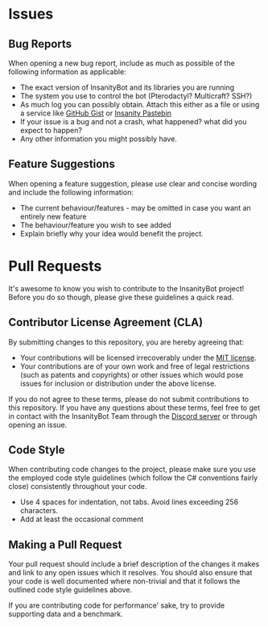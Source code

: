 # Issues

## Bug Reports

When opening a new bug report, include as much as possible of the following information as applicable:

- The exact version of InsanityBot and its libraries you are running 
- The system you use to control the bot (Pterodactyl? Multicraft? SSH?)
- As much log you can possibly obtain. Attach this either as a file or using a service like [GitHub Gist](https://gist.github.com/) or [Insanity Pastebin](https://paste.insanity.host)
- If your issue is a bug and not a crash, what happened? what did you expect to happen?
- Any other information you might possibly have.

## Feature Suggestions

When opening a feature suggestion, please use clear and concise wording and include the following information:

- The current behaviour/features - may be omitted in case you want an entirely new feature
- The behaviour/feature you wish to see added
- Explain briefly why your idea would benefit the project.

# Pull Requests

It's awesome to know you wish to contribute to the InsanityBot project! Before you do so though, please give these guidelines a quick read.

## Contributor License Agreement (CLA)

By submitting changes to this repository, you are hereby agreeing that:

- Your contributions will be licensed irrecoverably under the [MIT license](https://opensource.org/licenses/MIT).
- Your contributions are of your own work and free of legal restrictions (such as patents and copyrights) or other
issues which would pose issues for inclusion or distribution under the above license.

If you do not agree to these terms, please do not submit contributions to this repository. If you have any questions
about these terms, feel free to get in contact with the InsanityBot Team through the [Discord server](https://bot.insanity.network/discord) or
through opening an issue.

## Code Style

When contributing code changes to the project, please make sure you use the employed code style guidelines (which follow the C# conventions fairly close)
consistently throughout your code.

 - Use 4 spaces for indentation, not tabs. Avoid lines exceeding 256 characters.
 - Add at least the occasional comment

## Making a Pull Request

Your pull request should include a brief description of the changes it makes and link to any open issues which it
resolves. You should also ensure that your code is well documented where non-trivial and that it follows the
outlined code style guidelines above.

If you are contributing code for performance' sake, try to provide supporting data and a benchmark.
